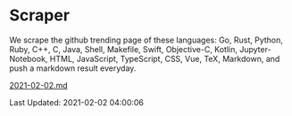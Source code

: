 # Scraper

We scrape the github trending page of these languages: Go, Rust, Python, Ruby, C++, C, Java, Shell, Makefile, Swift, Objective-C, Kotlin, Jupyter-Notebook, HTML, JavaScript, TypeScript, CSS, Vue, TeX, Markdown, and push a markdown result everyday.

[2021-02-02.md](https://github.com/yangwenmai/github-trending-backup/blob/master/2021-02-02.md)

Last Updated: 2021-02-02 04:00:06